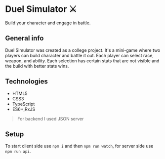 # **Duel Simulator** :crossed_swords:

Build your character and engage in battle.


## General info

Duel Simulator was created as a college project. It's a mini-game where two players can build character and battle it out. Each player can select race, weapon, and ability. Each selection has certain stats that are not visible and the build with better stats wins. 

## Technologies

- HTML5
- CSS3
- TypeScript
- ES6+,RxJS
> For backend I used JSON server

## Setup

To start client side use ``` npm i ``` and then ``` npm run watch ```, for server side use ``` npm run api ```.
